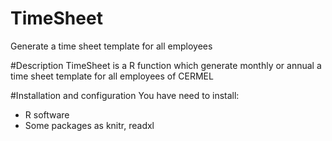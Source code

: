# TimeSheet
Generate a time sheet template for all employees

#Description
TimeSheet is a R function which generate monthly or annual a time sheet template for all employees of CERMEL

#Installation and configuration
You have need to install:
- R software
- Some packages as knitr, readxl
